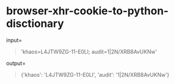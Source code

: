 # browser-xhr-cookie-to-python-disctionary

input=
> 'khaos=L4JTW9ZG-11-E0LI; audit=1|2N/XRB8AvUKNw'

output=
> {'khaos': 'L4JTW9ZG-11-E0LI', 'audit': '1|2N/XRB8AvUKNw'}
